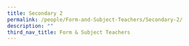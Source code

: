 ```yaml
---
title: Secondary 2
permalink: /people/Form-and-Subject-Teachers/Secondary-2/
description: ""
third_nav_title: Form & Subject Teachers
---
```

